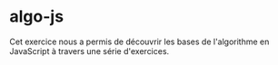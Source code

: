 # algo-js
 
Cet exercice nous a permis de découvrir les bases de l'algorithme en JavaScript à travers une série d'exercices.





